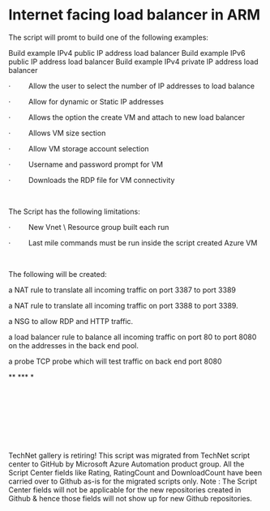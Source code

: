 ﻿Internet facing load balancer in ARM
====================================

            

The script will promt to build one of the following examples:


Build example IPv4 public IP address load balancer
Build example IPv6 public IP address load balancer
Build example IPv4 private IP address load balancer


·        
Allow the user to select the number of IP addresses to load balance


·        
Allow for dynamic or Static IP addresses



·        
Allows the option the create VM and attach to new load balancer



·        
Allows VM size section



·        
Allow VM storage account selection


·        
Username and password prompt for VM  


·        
Downloads the RDP file for VM connectivity      



 


The Script has the following limitations:


·        
New Vnet \ Resource group built each run



·        
Last mile commands must be run inside the script created Azure VM



 


The following will be created:



a NAT rule to translate all incoming traffic on port 3387 to port 3389


a NAT rule to translate all incoming traffic on port 3388 to port 3389.


a NSG to allow RDP and HTTP traffic.


a load balancer rule to balance all incoming traffic on port 80 to port 8080 on the addresses in the back end pool.


a probe TCP probe which will test traffic on back end port 8080


** *** *


 

 

 

 

        
    
TechNet gallery is retiring! This script was migrated from TechNet script center to GitHub by Microsoft Azure Automation product group. All the Script Center fields like Rating, RatingCount and DownloadCount have been carried over to Github as-is for the migrated scripts only. Note : The Script Center fields will not be applicable for the new repositories created in Github & hence those fields will not show up for new Github repositories.
